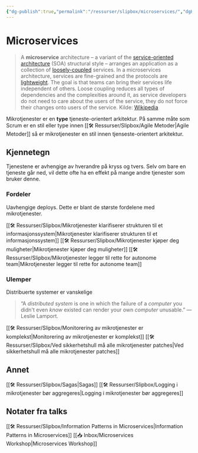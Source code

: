 ```yaml
---
{"dg-publish":true,"permalink":"/ressurser/slipbox/microservices/","dgHomeLink":true,"dgPassFrontmatter":false}
---
```


# Microservices
> A **microservice** architecture – a variant of the [service-oriented architecture](https://en.wikipedia.org/wiki/Service-oriented_architecture "Service-oriented architecture") (SOA) structural style – arranges an application as a collection of [loosely-coupled](https://en.wikipedia.org/wiki/Loose_coupling "Loose coupling") services. In a microservices architecture, services are fine-grained and the protocols are [lightweight](https://en.wikipedia.org/wiki/Lightweight_protocol "Lightweight protocol"). The goal is that teams can bring their services life independent of others. Loose coupling reduces all types of dependencies and the complexities around it, as service developers do not need to care about the users of the service, they do not force their changes onto users of the service.
Kilde: [Wikipedia](https://en.wikipedia.org/wiki/Microservices)

Mikrotjenester er en **type** tjeneste-orientert arkitektur. På samme måte som Scrum er en stil eller type innen [[🛠 Ressurser/Slipbox/Agile Metoder|Agile Metoder]] så er mikrotjenester en stil innen tjenseste-orientert arkitektur. 

## Kjennetegn

Tjenestene er avhengige av hverandre på kryss og tvers. Selv om bare en tjeneste går ned, vil dette ofte ha en effekt på mange andre tjenester som bruker denne.

### Fordeler
Uavhengige deploys. Dette er blant de største fordelene med mikrotjenester.

[[🛠 Ressurser/Slipbox/Mikrotjenester klarifiserer strukturen til et informasjonssystem|Mikrotjenester klarifiserer strukturen til et informasjonssystem]]
[[🛠 Ressurser/Slipbox/Mikrotjenester kjøper deg muligheter|Mikrotjenester kjøper deg muligheter]]
[[🛠 Ressurser/Slipbox/Mikrotjenester legger til rette for autonome team|Mikrotjenester legger til rette for autonome team]]

### Ulemper
Distribuerte systemer er vanskelige 
> “A _distributed system_ is one in which the failure of a _computer_ you didn't even _know_ existed can render your own _computer_ unusable.” — Leslie Lamport.

[[🛠 Ressurser/Slipbox/Monitorering av mikrotjenester er komplekst|Monitorering av mikrotjenester er komplekst]]
[[🛠 Ressurser/Slipbox/Ved sikkerhetshull må alle mikrotjenester patches|Ved sikkerhetshull må alle mikrotjenester patches]]


## Annet 
[[🛠 Ressurser/Slipbox/Sagas|Sagas]]
[[🛠 Ressurser/Slipbox/Logging i mikrotjenester bør aggregeres|Logging i mikrotjenester bør aggregeres]]


## Notater fra talks
[[🛠 Ressurser/Slipbox/Information Patterns in Microservices|Information Patterns in Microservices]]
[[📥 Inbox/Microservices Workshop|Microservices Workshop]]

